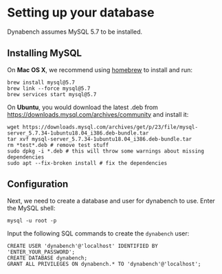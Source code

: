 # Setting up your database

Dynabench assumes MySQL 5.7 to be installed.

## Installing MySQL

On **Mac OS X**, we recommend using [homebrew](https://docs.brew.sh/Installation) to install and run:

```
brew install mysql@5.7
brew link --force mysql@5.7
brew services start mysql@5.7
```

On **Ubuntu**, you would download the latest .deb from https://downloads.mysql.com/archives/community and install it:

```
wget https://downloads.mysql.com/archives/get/p/23/file/mysql-server_5.7.34-1ubuntu18.04_i386.deb-bundle.tar
tar xvf mysql-server_5.7.34-1ubuntu18.04_i386.deb-bundle.tar
rm *test*.deb # remove test stuff
sudo dpkg -i *.deb # this will throw some warnings about missing dependencies
sudo apt --fix-broken install # fix the dependencies
```

## Configuration

Next, we need to create a database and user for dynabench to use. Enter the MySQL shell:

```
mysql -u root -p
```

Input the following SQL commands to create the `dynabench` user:

```
CREATE USER 'dynabench'@'localhost' IDENTIFIED BY 'ENTER_YOUR_PASSWORD';
CREATE DATABASE dynabench;
GRANT ALL PRIVILEGES ON dynabench.* TO 'dynabench'@'localhost';
```

